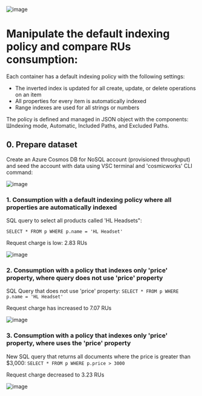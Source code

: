 ![image](https://github.com/ZCHAnalytics/Microsoft-Challenge-data-skills/assets/146954022/c14d30b8-f9ca-4fe5-a54c-fc6c5522fab4)

# Manipulate the default indexing policy and compare RUs consumption: 
Each container has a default indexing policy with the following settings:
- The inverted index is updated for all create, update, or delete operations on an item
- All properties for every item is automatically indexed
- Range indexes are used for all strings or numbers

The policy is defined and managed in JSON object with the components: Шndexing mode, Automatic, Included Paths, and Excluded Paths.

## 0. Prepare dataset 
Create an Azure Cosmos DB for NoSQL account (provisioned throughput) and seed the account with data using VSC terminal and 'cosmicworks' CLI command:
 
![image](https://github.com/ZCHAnalytics/Microsoft-Challenge-data-skills/assets/146954022/ce815236-5bfd-4709-ab66-60adaa9a2638)


### 1. Consumption with a default indexing policy where all properties are automatically indexed
SQL query to select all products called 'HL Headsets": 

`SELECT * FROM p WHERE p.name = 'HL Headset'`

Request charge is low: 2.83 RUs

![image](https://github.com/ZCHAnalytics/Microsoft-Challenge-data-skills/assets/146954022/5324d2e0-3ef8-4e79-bbdb-8d09769dab5f)

### 2. Consumption with a  policy that indexes only 'price' property, where query does not use 'price' property
SQL Query that does not use 'price' property: `SELECT * FROM p WHERE p.name = 'HL Headset'`

Request charge has increased to 7.07 RUs

![image](https://github.com/ZCHAnalytics/Microsoft-Challenge-data-skills/assets/146954022/49da795e-adf4-46e5-a3bc-0a90d9b0074c)

### 3. Consumption with a policy that indexes only 'price' property, where uses the 'price' property
New SQL query that returns all documents where the price is greater than $3,000:
`SELECT * FROM p WHERE p.price > 3000`

Request charge decreased to 3.23 RUs

![image](https://github.com/ZCHAnalytics/Microsoft-Challenge-data-skills/assets/146954022/d36a0a87-d86b-4e84-a2da-9cab89326800)



